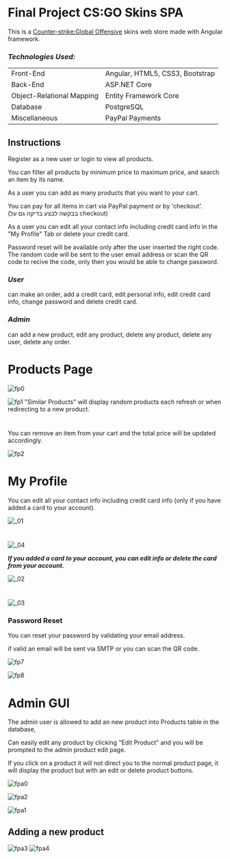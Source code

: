 # Final Project CS:GO Skins SPA
This is a <a target="_blank" href="https://store.steampowered.com/app/730/CounterStrike_Global_Offensive/">Counter-strike:Global Offensive</a> skins web store made with Angular framework.
### *Technologies Used:*

<table>
<tbody>
	<tr>
		<td>Front-End</td>
		<td>Angular, HTML5, CSS3, Bootstrap</td>
	</tr>
	<tr>
		<td>Back-End</td>
		<td>ASP.NET Core</td>
	</tr>
  <tr>
		<td>Object-Relational Mapping</td>
		<td>Entity Framework Core</td>
	</tr>
	<tr>
		<td>Database</td>
		<td>PostgreSQL</td>
	</tr>
  	<tr>
		<td>Miscellaneous</td>
		<td>PayPal Payments</td>
	</tr>
</tbody>
</table>


## Instructions
Register as a new user or login to view all products.

You can filter all products by minimum price to maximum price, and search an item by its name.

As a user you can add as many products that you want to your cart.

You can pay for all items in cart via PayPal payment or by 'checkout'. (בבקשה לבצע בדיקה גם על checkout)

As a user you can edit all your contact info including credit card info in the "My Profile" Tab or delete your credit card.

Password reset will be available only after the user inserted the right code. The random code will be sent to the user email address or scan the QR code to recive the code, only then you would be able to change password.

### ***User***

can make an order, add a credit card, edit personal info, edit credit card info, change password and delete credit card.

### ***Admin*** 

can add a new product, edit any product, delete any product, delete any user, delete any order.



# Products Page

![fp0](https://user-images.githubusercontent.com/80118008/168890559-cbe5d079-0b7e-4599-8677-7cc64d147961.PNG)


![fp1](https://user-images.githubusercontent.com/80118008/168890570-41998b33-053f-4deb-8b74-f528d8d5abf3.PNG)
"Similar Products" will display random products each refresh or when redirecting to a new product.

#

You can remove an item from your cart and the total price will be updated accordingly.

![fp2](https://user-images.githubusercontent.com/80118008/168890947-53f3bbc5-d658-4c74-9f34-f81b32b5ff63.PNG)

# My Profile


You can edit all your contact info including credit card info (only if you have added a card to your account).

![_01](https://user-images.githubusercontent.com/80118008/170431200-84a24503-a7b7-444e-a0da-1993ef3de569.PNG)
#
![_04](https://user-images.githubusercontent.com/80118008/170431402-488f17c3-82a9-4325-ae6b-7c5d9fec406b.PNG)


***If you added a card to your account, you can edit info or delete the card from your account.***

![_02](https://user-images.githubusercontent.com/80118008/170431300-62bf4c86-46da-4332-9d17-64f823be8f9b.PNG)
#
![_03](https://user-images.githubusercontent.com/80118008/170431362-b5fc225e-d829-4a21-afd0-b787e76cd39f.PNG)



### Password Reset

You can reset your password by validating your email address.

if valid an email will be sent via SMTP or you can scan the QR code.

![fp7](https://user-images.githubusercontent.com/80118008/168891173-ab5ac012-9508-4d65-ab54-adcd1e09201d.PNG)

![fp8](https://user-images.githubusercontent.com/80118008/168891183-7403c93d-b6a2-4e96-b452-761b55584575.PNG)


# Admin GUI

The admin user is allowed to add an new product into Products table in the database,

Can easily edit any product by clicking "Edit Product" and you will be prompted to the admin product edit page.

If you click on a product it will not direct you to the normal product page, it will display the product but with an edit or delete product buttons.

![fpa0](https://user-images.githubusercontent.com/80118008/168891375-f8898e31-f3e4-4c68-8c64-d3d3276dc6d3.PNG)

![fpa2](https://user-images.githubusercontent.com/80118008/168891585-71dc8be8-c2f5-4a82-9808-8babe48c5043.PNG)

![fpa1](https://user-images.githubusercontent.com/80118008/168891735-dcb4905d-5a13-4d82-a7ea-403ad1a6744b.PNG)

## Adding a new product
![fpa3](https://user-images.githubusercontent.com/80118008/168891798-4de03274-f842-4b5e-86da-c1fbe378f78f.PNG)
![fpa4](https://user-images.githubusercontent.com/80118008/168891822-c0f7b96d-74ae-43e2-a1de-6fb14988cabc.PNG)
